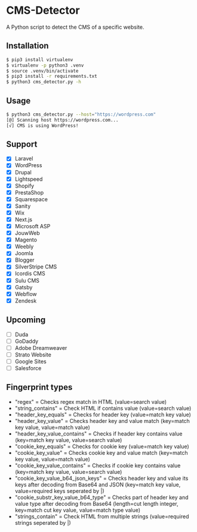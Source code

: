# CMS-Detector
A Python script to detect the CMS of a specific website.

## Installation
```bash
$ pip3 install virtualenv
$ virtualenv -p python3 .venv
$ source .venv/bin/activate
$ pip3 install -r requirements.txt
$ python3 cms_detector.py -h
```

## Usage
```bash
$ python3 cms_detector.py --host="https://wordpress.com"
[@] Scanning host https://wordpress.com...
[√] CMS is using WordPress!
```

## Support
- [x] Laravel
- [x] WordPress
- [x] Drupal
- [x] Lightspeed
- [x] Shopify
- [x] PrestaShop
- [x] Squarespace
- [x] Sanity
- [x] Wix
- [x] Next.js
- [x] Microsoft ASP
- [x] JouwWeb
- [x] Magento
- [x] Weebly
- [x] Joomla
- [x] Blogger
- [x] SilverStripe CMS
- [x] Icordis CMS
- [x] Sulu CMS
- [x] Gatsby
- [x] Webflow
- [x] Zendesk

## Upcoming
- [ ] Duda
- [ ] GoDaddy
- [ ] Adobe Dreamweaver
- [ ] Strato Website
- [ ] Google Sites
- [ ] Salesforce

## Fingerprint types
- "regex" = Checks regex match in HTML (value=search value)
- "string_contains" = Check HTML if contains value (value=search value)
- "header_key_equals" = Checks for header key (value=match key value)
- "header_key_value" = Checks header key and value match (key=match key value, value=match value)
- "header_key_value_contains" = Checks if header key contains value (key=match key value, value=search value)
- "cookie_key_equals" = Checks for cookie key (value=match key value)
- "cookie_key_value" = Checks cookie key and value match (key=match key value, value=match value)
- "cookie_key_value_contains" = Checks if cookie key contains value (key=match key value, value=search value)
- "cookie_key_value_b64_json_keys" = Checks header key and value its keys after decoding from Base64 and JSON  (key=match key value, value=required keys seperated by |)
- "cookie_substr_key_value_b64_type" = Checks part of header key and value type after decoding from Base64 (length=cut length integer, key=match cut key value, value=match type value)
- "strings_contain" = Check HTML from multiple strings (value=required strings seperated by |)